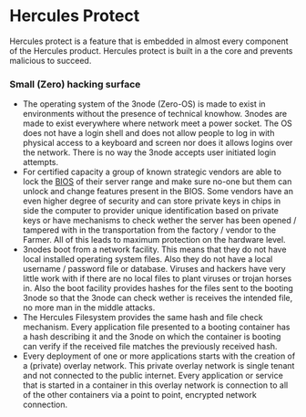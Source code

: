 # Hercules Protect

Hercules protect is a feature that is embedded in almost every component of the Hercules product. Hercules protect is built in a the core and prevents malicious to succeed.

### Small (Zero) hacking surface

- The operating system of the 3node (Zero-OS) is made to exist in environments without the presence of technical knowhow. 3nodes are made to exist everywhere where network meet a power socket.  The OS does not have a login shell and does not allow people to log in with physical access to a keyboard and screen nor does it allows logins over the network.  There is no way the 3node accepts user initiated login attempts. 
- For certified capacity a group of known strategic vendors are able to lock the [BIOS](https://en.wikipedia.org/wiki/BIOS) of their server range and make sure no-one but them can unlock and change features present in the BIOS.  Some vendors have an even higher degree of security and can store private keys in chips in side the computer to provider unique identification based on private keys or have mechanisms to check wether the server has been opened / tampered with in the transportation from the factory / vendor to the Farmer.  All of this leads to maximum protection on the hardware level.
- 3nodes boot from a network facility. This means that they do not have local installed operating system files.  Also they do not have a local username / password file or database. Viruses and hackers have very little work with if there are no local files to plant viruses or trojan horses in. Also the boot facility provides hashes for the files sent to the booting 3node so that the 3node can check wether is receives the intended file, no more man in the middle attacks.
- The Hercules Filesystem provides the same hash and file check mechanism.  Every application file presented to a booting container has a hash describing it and the 3node on which the container is booting can verify if the received file matches the previously received hash.
- Every deployment of one or more applications starts with the creation of a (private) overlay network.  This private overlay network is single tenant and not connected to the public internet.  Every application or service that is started in a container in this overlay network is connection to all of the other containers via a point to point,  encrypted network connection.



